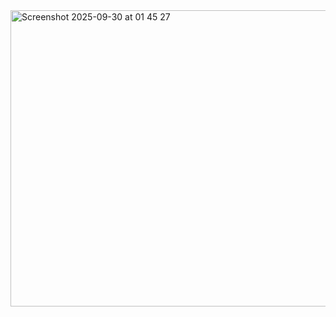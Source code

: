 <img width="925" height="474" alt="Screenshot 2025-09-30 at 01 45 27" src="https://github.com/user-attachments/assets/804b6126-f5bd-4b1c-b1ac-6a516a813284" />

